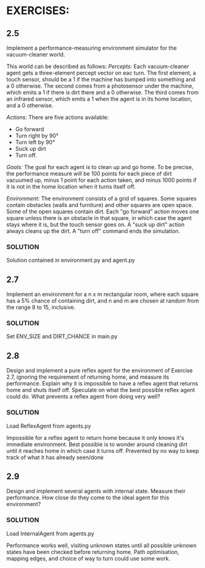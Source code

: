 # EXERCISES: #

## 2.5 ##
Implement a performance-measuring environment simulator for the vacuum-cleaner  world.

This world can be described as follows:
*Percepts:*
Each vacuum-cleaner agent gets a three-element percept vector on eac  turn.
The first element, a touch sensor, should be a 1 if the  machine has bumped into something
and a 0 otherwise.  The second comes from a photosensor under the machine, which emits
a 1 if there is dirt there and a 0 otherwise. The third comes from an infrared sensor, which
emits a 1 when the agent is in its home location, and a 0 otherwise.

*Actions:*
There  are  five  actions  available:
 - Go  forward
 - Turn right  by 90°
 - Turn  left  by 90°
 - Suck up dirt
 - Turn off.

*Goals:*
The goal for each agent is to clean up and go home. To be precise, the performance
measure will be 100 points for each piece of dirt vacuumed up, minus 1 point for each
action taken, and minus 1000 points if it is not in the home location when it turns itself off.

*Environment:*
The environment consists of a grid of squares. Some squares contain
obstacles (walls and furniture) and other squares are open space.  Some of the open squares
contain dirt. Each "go forward" action moves one square unless there is an obstacle in that
square, in which case the agent stays where it is, but the touch sensor goes on. A "suck up
dirt" action always cleans up the dirt. A "turn off" command ends the simulation.

### SOLUTION ###
Solution contained in environment.py and agent.py


## 2.7 ##
Implement an environment for a n x m rectangular room, where each square has a 5% chance
of containing dirt, and n and m are chosen at random from the range  8 to  15, inclusive.

### SOLUTION ###
Set ENV_SIZE and DIRT_CHANCE in main.py


## 2.8 ##
Design and implement a pure reflex agent for the environment of Exercise  2.7, ignoring
the requirement of returning home, and measure its performance. Explain why it is impossible
to have a reflex agent that returns home and shuts itself off. Speculate on what the best possible
reflex agent could do. What prevents a reflex agent from doing very well?

### SOLUTION ##
Load ReflexAgent from agents.py

Impossible for a reflex agent to return home because it only knows it's immediate environment.
Best possible is to wonder around cleaning dirt until it reaches home in which case it turns off.
Prevented by no way to keep track of what it has already seen/done


## 2.9 ##
Design and implement several agents with internal state. Measure their performance. How
close do they come to the ideal agent for this environment?

### SOLUTION ###
Load InternalAgent from agents.py

Performance works well, visiting unknown states until all possible unknown states have been checked before
returning home. Path optimisation, mapping edges, and choice of way to turn could use some work.